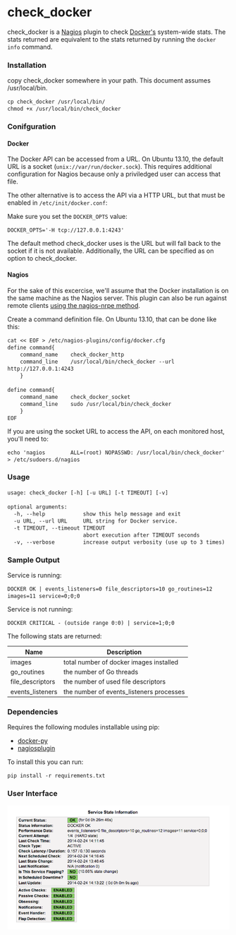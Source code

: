 # check_docker


check_docker is a [Nagios](http://www.nagios.org) plugin to check [Docker's](https://www.docker.io/) system-wide stats.  The stats returned are equivalent to the stats returned by running the `docker info` command.

### Installation

copy check_docker somewhere in your path.  This document assumes /usr/local/bin.

	cp check_docker /usr/local/bin/
	chmod +x /usr/local/bin/check_docker

###  Conifguration

#### Docker 

The Docker API can be accessed from a URL.    On Ubuntu 13.10, the default URL is a socket (`unix://var/run/docker.sock`). This requires additional configuration for Nagios because only a priviledged user can access that file.


The other alternative is to access the API via a HTTP URL, but that must be enabled in `/etc/init/docker.conf`:

Make sure you set the `DOCKER_OPTS` value:

	DOCKER_OPTS='-H tcp://127.0.0.1:4243'
	
The default	method check_docker uses is the URL but will fall back to the socket if it is not available.  Additionally, the URL can be specified as on option to check_docker.

#### Nagios

For the sake of this excercise, we'll assume that the Docker installation is on the same machine as the Nagios server.  This plugin can also be run against remote clients [using the nagios-nrpe method](http://devincharge.com/quick-dirty-setup-nrpe-ubuntu/). 

Create a command definition file.  On Ubuntu 13.10, that can be done like this:

	cat << EOF > /etc/nagios-plugins/config/docker.cfg 
	define command{
	    command_name    check_docker_http
	    command_line    /usr/local/bin/check_docker --url http://127.0.0.1:4243 
	    }
	
	define command{
	    command_name    check_docker_socket
	    command_line    sudo /usr/local/bin/check_docker
	    }
	EOF

If you are using the socket URL to access the API, on each monitored host, you'll need to:

	echo 'nagios        ALL=(root) NOPASSWD: /usr/local/bin/check_docker' > /etc/sudoers.d/nagios



### Usage

	usage: check_docker [-h] [-u URL] [-t TIMEOUT] [-v]
	
	optional arguments:
	  -h, --help            show this help message and exit
	  -u URL, --url URL     URL string for Docker service.
	  -t TIMEOUT, --timeout TIMEOUT
	                        abort execution after TIMEOUT seconds
	  -v, --verbose         increase output verbosity (use up to 3 times)


### Sample Output

Service is running:

    DOCKER OK | events_listeners=0 file_descriptors=10 go_routines=12 images=11 service=0;0;0

Service is not running:

	DOCKER CRITICAL - (outside range 0:0) | service=1;0;0

The following stats are returned:


| Name           | Description                        |
| -------------- | -----------------------------------|
| images | total number of docker images installed |
|go_routines| the number of Go threads |
| file_descriptors| the number of used file descriptors |
| events_listeners| the number of events_listeners processes |


### Dependencies

Requires the following modules installable using pip:

* [docker-py](https://github.com/dotcloud/docker-py)
* [nagiosplugin](http://pythonhosted.org/nagiosplugin/)

To install this you can run:

    pip install -r requirements.txt
	
	
### User Interface

![image](screenshot.png)




